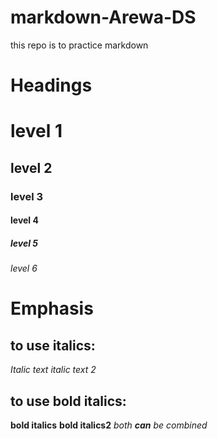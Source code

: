 # markdown-Arewa-DS
this repo is to practice markdown
# Headings
# level 1
## level 2
### level 3
#### level 4
##### level 5
###### level 6
# Emphasis
## to use italics:
*Italic text*
_italic text 2_
## to use bold italics:
**bold italics**
__bold italics2__
_both **can** be combined_

